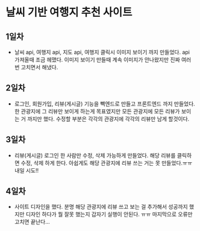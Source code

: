 # 날씨 기반 여행지 추천 사이트
## 1일차   
* 날씨 api, 여행지 api, 지도 api, 여행지 클릭시 이미지 보이기 까지 만들었다. api 가져올때 조금 헤맸다. 이미지 보이기 만들때 계속 이미지가 안나왔지만 진짜 여러번 고치면서 해냈다.

## 2일차 
* 로그인, 회원가입, 리뷰(게시글) 기능을 빽엔드로 만들고 프론트엔드 까지 만들었다. 한 관광지에 그 리뷰만 보이게 하는게 목표였지만 모든 관광지에 모든 리뷰가 보이는 거 까지만 했다. 수정할 부분은 각각의 관광지에 각각의 리뷰만 남게 할것이다.

## 3일차
* 리뷰(게시글) 로그인 한 사람만 수정, 삭제 가능하게 만들었다. 해당 리뷰를 클릭하면 수정, 삭제 하게 한다. 아쉽게도 해당 관광지에 리뷰 쓰는 거는 못 만들었다.ㅠㅠ 내일 시도!!

## 4일차 
* 사이트 디자인을 했다. 분명 해당 관광지에 리뷰 쓰고 보는 걸 추가해서 성공까지 했지만 디자인 하다가 뭘 잘못 했는지 갑자기 실행이 안된다. ㅠㅠ 마지막으로 오류만 고치면 끝난다...
